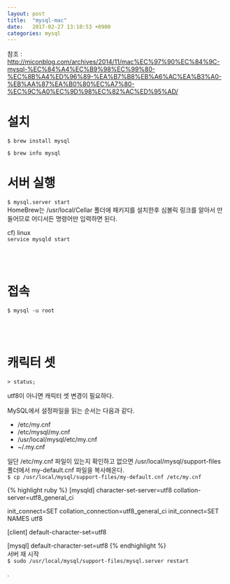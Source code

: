 ```yaml
---
layout: post
title:  "mysql-mac"
date:   2017-02-27 13:10:53 +0900
categories: mysql
---
```


참조 :  
http://miconblog.com/archives/2014/11/mac%EC%97%90%EC%84%9C-mysql-%EC%84%A4%EC%B9%98%EC%99%80-%EC%8B%A4%ED%96%89-%EA%B7%B8%EB%A6%AC%EA%B3%A0-%EB%AA%87%EA%B0%80%EC%A7%80-%EC%9C%A0%EC%9D%98%EC%82%AC%ED%95%AD/  

# 설치  
`$ brew install mysql`  

`$ brew info mysql`  


# 서버 실행  
`$ mysql.server start`  
HomeBrew는 /usr/local/Cellar 폴더에 패키지를 설치한후 심볼릭 링크를 알아서 만들어므로 어디서든 명령어만 입력하면 된다.  

cf) linux  
`service mysqld start`  
<br><br><br>

# 접속  
`$ mysql -u root`  
<br><br><br>

# 캐릭터 셋  
`> status;`

utf8이 아니면 캐릭터 셋 변경이 필요하다.  


MySQL에서 설정파일을 읽는 순서는 다음과 같다.  
- /etc/my.cnf  
- /etc/mysql/my.cnf  
- /usr/local/mysql/etc/my.cnf  
-  ~/.my.cnf  

일단 /etc/my.cnf 파일이 있는지 확인하고 없으면 /usr/local/mysql/support-files 폴더에서 my-default.cnf 파일을 복사해온다.  
`$ cp /usr/local/mysql/support-files/my-default.cnf /etc/my.cnf`  

{% highlight ruby %}
[mysqld]
character-set-server=utf8
collation-server=utf8_general_ci

init_connect=SET collation_connection=utf8_general_ci
init_connect=SET NAMES utf8

[client]
default-character-set=utf8

[mysql]
default-character-set=utf8
{% endhighlight %}
<br>
서버 재 시작  
`$ sudo /usr/local/mysql/support-files/mysql.server restart`



















































.

